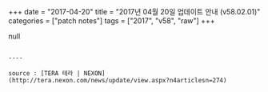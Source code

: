 +++
date = "2017-04-20"
title = "2017년 04월 20일 업데이트 안내 (v58.02.01)"
categories = ["patch notes"]
tags = ["2017", "v58", "raw"]
+++

null
```

----

source : [TERA 테라 | NEXON](http://tera.nexon.com/news/update/view.aspx?n4articlesn=274)
